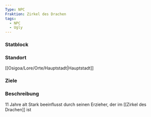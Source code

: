 ```yaml
---
Type: NPC
Fraktion: Zirkel des Drachen
tags:
  - NPC
  - Ugly
---
```

### Statblock 
### Standort
[[Osigoa/Lore/Orte/Hauptstadt|Hauptstadt]]
### Ziele
### Beschreibung
11 Jahre alt
Stark beeinflusst durch seinen Erzieher, der im [[Zirkel des Drachen]] ist